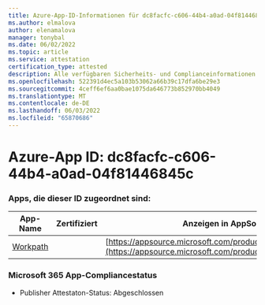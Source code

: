 ```yaml
---
title: Azure-App-ID-Informationen für dc8facfc-c606-44b4-a0ad-04f81446845c
ms.author: elmalova
author: elenamalova
manager: tonybal
ms.date: 06/02/2022
ms.topic: article
ms.service: attestation
certification_type: attested
description: Alle verfügbaren Sicherheits- und Complianceinformationen für dc8facfc-c606-44b4-a0ad-04f81446845c.
ms.openlocfilehash: 522391d4ec5a103b53062a66b39c17dfa6be29e3
ms.sourcegitcommit: 4ceff6ef6aa0bae1075da646773b852970bb4049
ms.translationtype: MT
ms.contentlocale: de-DE
ms.lasthandoff: 06/03/2022
ms.locfileid: "65870686"
---
```

# <a name="azure-app-id-dc8facfc-c606-44b4-a0ad-04f81446845c"></a>Azure-App ID: dc8facfc-c606-44b4-a0ad-04f81446845c


### <a name="apps-associated-with-this-id"></a>Apps, die dieser ID zugeordnet sind:
| **App-Name** | **Zertifiziert** | **Anzeigen in AppSource** |
|--------------|---------------|-----------------------|
| [Workpath](../forward/WA200003898.md) |  | [https://appsource.microsoft.com/product/office/WA200003898](https://appsource.microsoft.com/product/office/WA200003898) |

### <a name="microsoft-365-app-compliance-status"></a>Microsoft 365 App-Compliancestatus
- Publisher Attestaton-Status: Abgeschlossen
